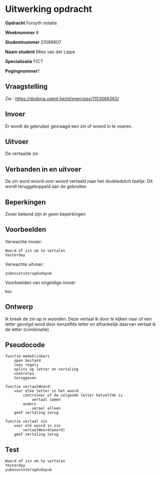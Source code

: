 # Uitwerking opdracht
**Opdracht** Forsyth notatie

**Weeknummer** 6

**Studentnummer** S1096607

**Naam student** Mies van der Lippe

**Specialisatie** FICT

**Pogingnummer**1

## Vraagstelling
Zie : https://dodona.ugent.be/nl/exercises/1153066363/

## Invoer
Er wordt de gebruiker gevraagd een zin of woord in te voeren.   

## Uitvoer
De vertaalde zin

## Verbanden in en uitvoer
De zin word woord voor woord vertaald naar het doubledutch taaltje. Dit wordt
teruggekoppeld aan de gebruiker.     

## Beperkingen
Zover bekend zijn er geen beperkingen

## Voorbeelden
Verwachte invoer:
```
Woord of zin om te vertalen
Yesterday
```
Verwachte uitvoer:
```
yubesustuterugdudayub
```
Voorbeelden van ongeldige invoer
```
Nan
```

## Ontwerp
Ik breek de zin op in woorden. Deze vertaal ik door te kijken naar of een letter
gevolgd word door eenzelfde letter en afhankelijk daarvan vertaal ik de letter
(combinatie) 

## Pseudocode
```
functie medeklinkers
    open bestand
    lees regels
    splits op letter en vertaling
    controles
    teruggeven

functie vertaalWoord: 
    voor elke letter in het woord
        controleer of de volgende letter hetzelfde is
            vertaal samen
        anders
            veraal alleen
    geef vertaling terug 

functie vertaal zin
    voor elk woord in zin 
        vertaalWoord(woord)
    geef vertaling terug
```

## Test
```
Woord of zin om te vertalen
Yesterday
yubesustuterugdudayub
```